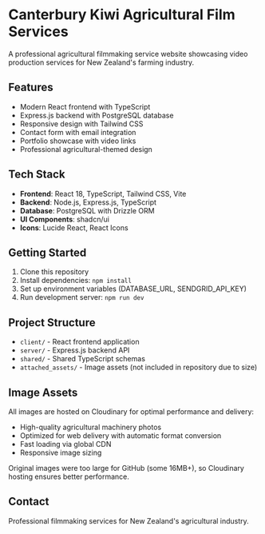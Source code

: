 # Canterbury Kiwi Agricultural Film Services

A professional agricultural filmmaking service website showcasing video production services for New Zealand's farming industry.

## Features

- Modern React frontend with TypeScript
- Express.js backend with PostgreSQL database
- Responsive design with Tailwind CSS
- Contact form with email integration
- Portfolio showcase with video links
- Professional agricultural-themed design

## Tech Stack

- **Frontend**: React 18, TypeScript, Tailwind CSS, Vite
- **Backend**: Node.js, Express.js, TypeScript
- **Database**: PostgreSQL with Drizzle ORM
- **UI Components**: shadcn/ui
- **Icons**: Lucide React, React Icons

## Getting Started

1. Clone this repository
2. Install dependencies: `npm install`
3. Set up environment variables (DATABASE_URL, SENDGRID_API_KEY)
4. Run development server: `npm run dev`

## Project Structure

- `client/` - React frontend application
- `server/` - Express.js backend API
- `shared/` - Shared TypeScript schemas
- `attached_assets/` - Image assets (not included in repository due to size)

## Image Assets

All images are hosted on Cloudinary for optimal performance and delivery:
- High-quality agricultural machinery photos
- Optimized for web delivery with automatic format conversion
- Fast loading via global CDN
- Responsive image sizing

Original images were too large for GitHub (some 16MB+), so Cloudinary hosting ensures better performance.

## Contact

Professional filmmaking services for New Zealand's agricultural industry.
